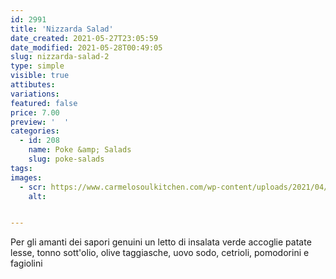 ```yaml
---
id: 2991
title: 'Nizzarda Salad'
date_created: 2021-05-27T23:05:59
date_modified: 2021-05-28T00:49:05
slug: nizzarda-salad-2
type: simple
visible: true
attibutes: 
variations:
featured: false
price: 7.00
preview: '  '
categories: 
  - id: 208
    name: Poke &amp; Salads
    slug: poke-salads
tags: 
images: 
  - scr: https://www.carmelosoulkitchen.com/wp-content/uploads/2021/04/NIZZARDA-Salad-MKT-21.png
    alt: 


---
```


<p>Per gli amanti dei sapori genuini un letto di insalata verde accoglie patate lesse, tonno sott'olio, olive taggiasche, uovo sodo, cetrioli, pomodorini e fagiolini</p>

